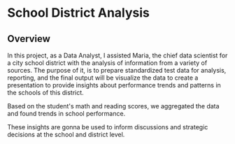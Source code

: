 # School District Analysis

## Overview

In this project, as a Data Analyst, I assisted Maria, the chief data scientist for a city school district with the analysis of information from a variety of sources.  The purpose of it, is to prepare standardized test data for analysis, reporting, and the final output will be visualize the data to create a presentation to provide insights about performance trends and patterns in the schools of this district. 

Based on the student's math and reading scores, we aggregated the data and found trends in school performance.

These insights are gonna be used to inform discussions and strategic decisions at the school and district level. 

